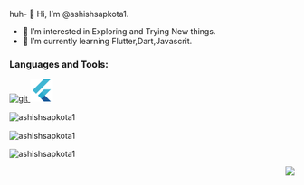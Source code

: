 huh- 👋 Hi, I’m @ashishsapkota1.
- 👀 I’m interested in Exploring and Trying New things.
- 🌱 I’m currently learning Flutter,Dart,Javascrit.

<!-- Languages and Tools -->
<h3 align="left">Languages and Tools:</h3>

<p align="left">
 
 <!--Git-->
  <a href="https://git-scm.com/" target="_blank" rel="noreferrer">
    <img src="https://www.vectorlogo.zone/logos/git-scm/git-scm-icon.svg" alt="git" width="40" height="40"/>
  </a>
<!--Flutter-->
  <a href="https://developer.mozilla.org/en-US/docs/Web/JavaScript" target="_blank" rel="noreferrer">
    <img src="https://raw.githubusercontent.com/devicons/devicon/master/icons/flutter/flutter-original.svg" alt="javascript" width="40" height="40"/>
  </a>
 
 

 
</p>

<p align="left">
<img align="center" src="https://github-readme-stats.vercel.app/api/top-langs?username=ashishsapkota1&show_icons=true&theme=dark&locale=en&layout=compact" alt="ashishsapkota1" />
</p>

<p align="left">
<img align="center" src="https://github-readme-stats.vercel.app/api?username=ashishsapkota1&show_icons=true&theme=dark&locale=en" alt="ashishsapkota1" />
</p>

<p align="left">
  <img align="center" src="https://github-readme-streak-stats.herokuapp.com/?user=ashishsapkota1&theme=dark&locale=en" alt="ashishsapkota1" />
</p>

<p alight="right">
<img align="right" src="https://komarev.com/ghpvc/?username=ashishsapkota1&style=plastic&color=blue" />
</p>

<!---
ashishsapkota1/ashishsapkota1 is a ✨ special ✨ repository because its `README.md` (this file) appears on your GitHub profile.
You can click the Preview link to take a look at your changes.
--->
